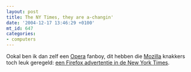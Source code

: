 ```yaml
---
layout: post
title: The NY Times, they are a-changin'
date: '2004-12-17 13:46:29 +0100'
mt_id: 647
categories:
- computers
---
```

Ookal ben ik dan zelf een <a href="http://www.opera.com/">Opera</a> fanboy, dit hebben die <a href="http://www.mozilla.org/">Mozilla</a> knakkers toch leuk geregeld: <a href="http://www.mozilla.org/press/nytimes-firefox-final.pdf">een Firefox advertentie in de New York Times</a>.
